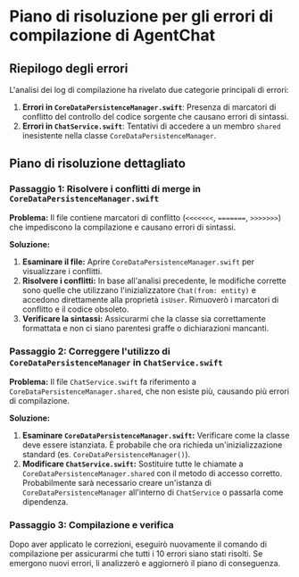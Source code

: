 # Piano di risoluzione per gli errori di compilazione di AgentChat

## Riepilogo degli errori

L'analisi dei log di compilazione ha rivelato due categorie principali di errori:

1.  **Errori in `CoreDataPersistenceManager.swift`**: Presenza di marcatori di conflitto del controllo del codice sorgente che causano errori di sintassi.
2.  **Errori in `ChatService.swift`**: Tentativi di accedere a un membro `shared` inesistente nella classe `CoreDataPersistenceManager`.

## Piano di risoluzione dettagliato

### Passaggio 1: Risolvere i conflitti di merge in `CoreDataPersistenceManager.swift`

**Problema:** Il file contiene marcatori di conflitto (`<<<<<<<`, `=======`, `>>>>>>>`) che impediscono la compilazione e causano errori di sintassi.

**Soluzione:**

1.  **Esaminare il file:** Aprire `CoreDataPersistenceManager.swift` per visualizzare i conflitti.
2.  **Risolvere i conflitti:** In base all'analisi precedente, le modifiche corrette sono quelle che utilizzano l'inizializzatore `Chat(from: entity)` e accedono direttamente alla proprietà `isUser`. Rimuoverò i marcatori di conflitto e il codice obsoleto.
3.  **Verificare la sintassi:** Assicurarmi che la classe sia correttamente formattata e non ci siano parentesi graffe o dichiarazioni mancanti.

### Passaggio 2: Correggere l'utilizzo di `CoreDataPersistenceManager` in `ChatService.swift`

**Problema:** Il file `ChatService.swift` fa riferimento a `CoreDataPersistenceManager.shared`, che non esiste più, causando più errori di compilazione.

**Soluzione:**

1.  **Esaminare `CoreDataPersistenceManager.swift`:** Verificare come la classe deve essere istanziata. È probabile che ora richieda un'inizializzazione standard (es. `CoreDataPersistenceManager()`).
2.  **Modificare `ChatService.swift`:** Sostituire tutte le chiamate a `CoreDataPersistenceManager.shared` con il metodo di accesso corretto. Probabilmente sarà necessario creare un'istanza di `CoreDataPersistenceManager` all'interno di `ChatService` o passarla come dipendenza.

### Passaggio 3: Compilazione e verifica

Dopo aver applicato le correzioni, eseguirò nuovamente il comando di compilazione per assicurarmi che tutti i 10 errori siano stati risolti. Se emergono nuovi errori, li analizzerò e aggiornerò il piano di conseguenza.